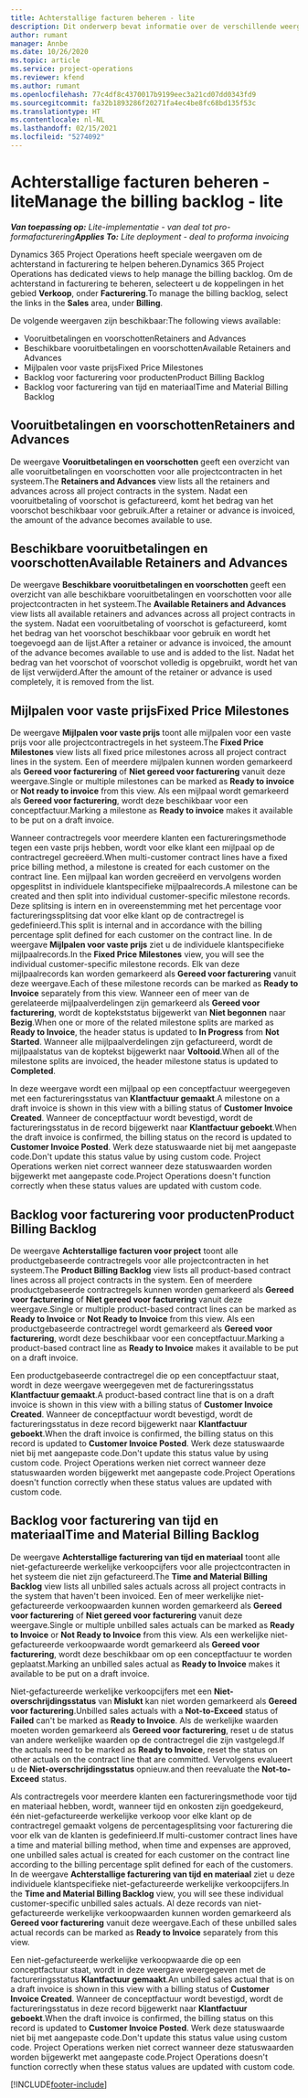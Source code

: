 ```yaml
---
title: Achterstallige facturen beheren - lite
description: Dit onderwerp bevat informatie over de verschillende weergaven die beschikbaar zijn voor het beheren van de achterstand in facturering.
author: rumant
manager: Annbe
ms.date: 10/26/2020
ms.topic: article
ms.service: project-operations
ms.reviewer: kfend
ms.author: rumant
ms.openlocfilehash: 77c4df8c4370017b9199eec3a21cd07dd0343fd9
ms.sourcegitcommit: fa32b1893286f20271fa4ec4be8fc68bd135f53c
ms.translationtype: HT
ms.contentlocale: nl-NL
ms.lasthandoff: 02/15/2021
ms.locfileid: "5274092"
---
```

# <a name="manage-the-billing-backlog---lite"></a><span data-ttu-id="4982f-103">Achterstallige facturen beheren - lite</span><span class="sxs-lookup"><span data-stu-id="4982f-103">Manage the billing backlog - lite</span></span>

<span data-ttu-id="4982f-104">_**Van toepassing op:** Lite-implementatie - van deal tot pro-formafacturering_</span><span class="sxs-lookup"><span data-stu-id="4982f-104">_**Applies To:** Lite deployment - deal to proforma invoicing_</span></span>

<span data-ttu-id="4982f-105">Dynamics 365 Project Operations heeft speciale weergaven om de achterstand in facturering te helpen beheren.</span><span class="sxs-lookup"><span data-stu-id="4982f-105">Dynamics 365 Project Operations has dedicated views to help manage the billing backlog.</span></span> <span data-ttu-id="4982f-106">Om de achterstand in facturering te beheren, selecteert u de koppelingen in het gebied **Verkoop**, onder **Facturering**.</span><span class="sxs-lookup"><span data-stu-id="4982f-106">To manage the billing backlog, select the links in the **Sales** area, under **Billing**.</span></span> 

<span data-ttu-id="4982f-107">De volgende weergaven zijn beschikbaar:</span><span class="sxs-lookup"><span data-stu-id="4982f-107">The following views available:</span></span>

- <span data-ttu-id="4982f-108">Vooruitbetalingen en voorschotten</span><span class="sxs-lookup"><span data-stu-id="4982f-108">Retainers and Advances</span></span>
- <span data-ttu-id="4982f-109">Beschikbare vooruitbetalingen en voorschotten</span><span class="sxs-lookup"><span data-stu-id="4982f-109">Available Retainers and Advances</span></span>
- <span data-ttu-id="4982f-110">Mijlpalen voor vaste prijs</span><span class="sxs-lookup"><span data-stu-id="4982f-110">Fixed Price Milestones</span></span>
- <span data-ttu-id="4982f-111">Backlog voor facturering voor producten</span><span class="sxs-lookup"><span data-stu-id="4982f-111">Product Billing Backlog</span></span>
- <span data-ttu-id="4982f-112">Backlog voor facturering van tijd en materiaal</span><span class="sxs-lookup"><span data-stu-id="4982f-112">Time and Material Billing Backlog</span></span>

## <a name="retainers-and-advances"></a><span data-ttu-id="4982f-113">Vooruitbetalingen en voorschotten</span><span class="sxs-lookup"><span data-stu-id="4982f-113">Retainers and Advances</span></span>

<span data-ttu-id="4982f-114">De weergave **Vooruitbetalingen en voorschotten** geeft een overzicht van alle vooruitbetalingen en voorschotten voor alle projectcontracten in het systeem.</span><span class="sxs-lookup"><span data-stu-id="4982f-114">The **Retainers and Advances** view lists all the retainers and advances across all project contracts in the system.</span></span> <span data-ttu-id="4982f-115">Nadat een vooruitbetaling of voorschot is gefactureerd, komt het bedrag van het voorschot beschikbaar voor gebruik.</span><span class="sxs-lookup"><span data-stu-id="4982f-115">After a retainer or advance is invoiced, the amount of the advance becomes available to use.</span></span>

## <a name="available-retainers-and-advances"></a><span data-ttu-id="4982f-116">Beschikbare vooruitbetalingen en voorschotten</span><span class="sxs-lookup"><span data-stu-id="4982f-116">Available Retainers and Advances</span></span>

<span data-ttu-id="4982f-117">De weergave **Beschikbare vooruitbetalingen en voorschotten** geeft een overzicht van alle beschikbare vooruitbetalingen en voorschotten voor alle projectcontracten in het systeem.</span><span class="sxs-lookup"><span data-stu-id="4982f-117">The **Available Retainers and Advances** view lists all available retainers and advances across all project contracts in the system.</span></span> <span data-ttu-id="4982f-118">Nadat een vooruitbetaling of voorschot is gefactureerd, komt het bedrag van het voorschot beschikbaar voor gebruik en wordt het toegevoegd aan de lijst.</span><span class="sxs-lookup"><span data-stu-id="4982f-118">After a retainer or advance is invoiced, the amount of the advance becomes available to use and is added to the list.</span></span> <span data-ttu-id="4982f-119">Nadat het bedrag van het voorschot of voorschot volledig is opgebruikt, wordt het van de lijst verwijderd.</span><span class="sxs-lookup"><span data-stu-id="4982f-119">After the amount of the retainer or advance is used completely, it is removed from the list.</span></span>

## <a name="fixed-price-milestones"></a><span data-ttu-id="4982f-120">Mijlpalen voor vaste prijs</span><span class="sxs-lookup"><span data-stu-id="4982f-120">Fixed Price Milestones</span></span>

<span data-ttu-id="4982f-121">De weergave **Mijlpalen voor vaste prijs** toont alle mijlpalen voor een vaste prijs voor alle projectcontractregels in het systeem.</span><span class="sxs-lookup"><span data-stu-id="4982f-121">The **Fixed Price Milestones** view lists all fixed price milestones across all project contract lines in the system.</span></span> <span data-ttu-id="4982f-122">Een of meerdere mijlpalen kunnen worden gemarkeerd als **Gereed voor facturering** of **Niet gereed voor facturering** vanuit deze weergave.</span><span class="sxs-lookup"><span data-stu-id="4982f-122">Single or multiple milestones can be marked as **Ready to invoice** or **Not ready to invoice** from this view.</span></span> <span data-ttu-id="4982f-123">Als een mijlpaal wordt gemarkeerd als **Gereed voor facturering**, wordt deze beschikbaar voor een conceptfactuur.</span><span class="sxs-lookup"><span data-stu-id="4982f-123">Marking a milestone as **Ready to invoice** makes it available to be put on a draft invoice.</span></span>

<span data-ttu-id="4982f-124">Wanneer contractregels voor meerdere klanten een factureringsmethode tegen een vaste prijs hebben, wordt voor elke klant een mijlpaal op de contractregel gecreëerd.</span><span class="sxs-lookup"><span data-stu-id="4982f-124">When multi-customer contract lines have a fixed price billing method, a milestone is created for each customer on the contract line.</span></span> <span data-ttu-id="4982f-125">Een mijlpaal kan worden gecreëerd en vervolgens worden opgesplitst in individuele klantspecifieke mijlpaalrecords.</span><span class="sxs-lookup"><span data-stu-id="4982f-125">A milestone can be created and then split into individual customer-specific milestone records.</span></span> <span data-ttu-id="4982f-126">Deze splitsing is intern en in overeenstemming met het percentage voor factureringssplitsing dat voor elke klant op de contractregel is gedefinieerd.</span><span class="sxs-lookup"><span data-stu-id="4982f-126">This split is internal and in accordance with the billing percentage split defined for each customer on the contract line.</span></span> <span data-ttu-id="4982f-127">In de weergave **Mijlpalen voor vaste prijs** ziet u de individuele klantspecifieke mijlpaalrecords.</span><span class="sxs-lookup"><span data-stu-id="4982f-127">In the **Fixed Price Milestones** view, you will see the individual customer-specific milestone records.</span></span> <span data-ttu-id="4982f-128">Elk van deze mijlpaalrecords kan worden gemarkeerd als **Gereed voor facturering** vanuit deze weergave.</span><span class="sxs-lookup"><span data-stu-id="4982f-128">Each of these milestone records can be marked as **Ready to Invoice** separately from this view.</span></span> <span data-ttu-id="4982f-129">Wanneer een of meer van de gerelateerde mijlpaalverdelingen zijn gemarkeerd als **Gereed voor facturering**, wordt de koptekststatus bijgewerkt van **Niet begonnen** naar **Bezig**.</span><span class="sxs-lookup"><span data-stu-id="4982f-129">When one or more of the related milestone splits are marked as **Ready to Invoice**, the header status is updated to **In Progress** from **Not Started**.</span></span> <span data-ttu-id="4982f-130">Wanneer alle mijlpaalverdelingen zijn gefactureerd, wordt de mijlpaalstatus van de koptekst bijgewerkt naar **Voltooid**.</span><span class="sxs-lookup"><span data-stu-id="4982f-130">When all of the milestone splits are invoiced, the header milestone status is updated to **Completed**.</span></span>

<span data-ttu-id="4982f-131">In deze weergave wordt een mijlpaal op een conceptfactuur weergegeven met een factureringsstatus van **Klantfactuur gemaakt**.</span><span class="sxs-lookup"><span data-stu-id="4982f-131">A milestone on a draft invoice is shown in this view with a billing status of **Customer Invoice Created**.</span></span> <span data-ttu-id="4982f-132">Wanneer de conceptfactuur wordt bevestigd, wordt de factureringsstatus in de record bijgewerkt naar **Klantfactuur geboekt**.</span><span class="sxs-lookup"><span data-stu-id="4982f-132">When the draft invoice is confirmed, the billing status on the record is updated to **Customer Invoice Posted**.</span></span> <span data-ttu-id="4982f-133">Werk deze statuswaarde niet bij met aangepaste code.</span><span class="sxs-lookup"><span data-stu-id="4982f-133">Don't update this status value by using custom code.</span></span> <span data-ttu-id="4982f-134">Project Operations werken niet correct wanneer deze statuswaarden worden bijgewerkt met aangepaste code.</span><span class="sxs-lookup"><span data-stu-id="4982f-134">Project Operations doesn't function correctly when these status values are updated with custom code.</span></span>

## <a name="product-billing-backlog"></a><span data-ttu-id="4982f-135">Backlog voor facturering voor producten</span><span class="sxs-lookup"><span data-stu-id="4982f-135">Product Billing Backlog</span></span>

<span data-ttu-id="4982f-136">De weergave **Achterstallige facturen voor project** toont alle productgebaseerde contractregels voor alle projectcontracten in het systeem.</span><span class="sxs-lookup"><span data-stu-id="4982f-136">The **Product Billing Backlog** view lists all product-based contract lines across all project contracts in the system.</span></span> <span data-ttu-id="4982f-137">Een of meerdere productgebaseerde contractregels kunnen worden gemarkeerd als **Gereed voor facturering** of **Niet gereed voor facturering** vanuit deze weergave.</span><span class="sxs-lookup"><span data-stu-id="4982f-137">Single or multiple product-based contract lines can be marked as **Ready to Invoice** or **Not Ready to Invoice** from this view.</span></span> <span data-ttu-id="4982f-138">Als een productgebaseerde contractregel wordt gemarkeerd als **Gereed voor facturering**, wordt deze beschikbaar voor een conceptfactuur.</span><span class="sxs-lookup"><span data-stu-id="4982f-138">Marking a product-based contract line as **Ready to Invoice** makes it available to be put on a draft invoice.</span></span>

<span data-ttu-id="4982f-139">Een productgebaseerde contractregel die op een conceptfactuur staat, wordt in deze weergave weergegeven met de factureringsstatus **Klantfactuur gemaakt**.</span><span class="sxs-lookup"><span data-stu-id="4982f-139">A product-based contract line that is on a draft invoice is shown in this view with a billing status of **Customer Invoice Created**.</span></span> <span data-ttu-id="4982f-140">Wanneer de conceptfactuur wordt bevestigd, wordt de factureringsstatus in deze record bijgewerkt naar **Klantfactuur geboekt**.</span><span class="sxs-lookup"><span data-stu-id="4982f-140">When the draft invoice is confirmed, the billing status on this record is updated to **Customer Invoice Posted**.</span></span> <span data-ttu-id="4982f-141">Werk deze statuswaarde niet bij met aangepaste code.</span><span class="sxs-lookup"><span data-stu-id="4982f-141">Don't update this status value by using custom code.</span></span> <span data-ttu-id="4982f-142">Project Operations werken niet correct wanneer deze statuswaarden worden bijgewerkt met aangepaste code.</span><span class="sxs-lookup"><span data-stu-id="4982f-142">Project Operations doesn't function correctly when these status values are updated with custom code.</span></span>

## <a name="time-and-material-billing-backlog"></a><span data-ttu-id="4982f-143">Backlog voor facturering van tijd en materiaal</span><span class="sxs-lookup"><span data-stu-id="4982f-143">Time and Material Billing Backlog</span></span>

<span data-ttu-id="4982f-144">De weergave **Achterstallige facturering van tijd en materiaal** toont alle niet-gefactureerde werkelijke verkoopcijfers voor alle projectcontracten in het systeem die niet zijn gefactureerd.</span><span class="sxs-lookup"><span data-stu-id="4982f-144">The **Time and Material Billing Backlog** view lists all unbilled sales actuals across all project contracts in the system that haven't been invoiced.</span></span> <span data-ttu-id="4982f-145">Een of meer werkelijke niet-gefactureerde verkoopwaarden kunnen worden gemarkeerd als **Gereed voor facturering** of **Niet gereed voor facturering** vanuit deze weergave.</span><span class="sxs-lookup"><span data-stu-id="4982f-145">Single or multiple unbilled sales actuals can be marked as **Ready to Invoice** or **Not Ready to Invoice** from this view.</span></span> <span data-ttu-id="4982f-146">Als een werkelijke niet-gefactureerde verkoopwaarde wordt gemarkeerd als **Gereed voor facturering**, wordt deze beschikbaar om op een conceptfactuur te worden geplaatst.</span><span class="sxs-lookup"><span data-stu-id="4982f-146">Marking an unbilled sales actual as **Ready to Invoice** makes it available to be put on a draft invoice.</span></span>

<span data-ttu-id="4982f-147">Niet-gefactureerde werkelijke verkoopcijfers met een **Niet-overschrijdingsstatus** van **Mislukt** kan niet worden gemarkeerd als **Gereed voor facturering**.</span><span class="sxs-lookup"><span data-stu-id="4982f-147">Unbilled sales actuals with a **Not-to-Exceed** status of **Failed** can't be marked as **Ready to Invoice**.</span></span> <span data-ttu-id="4982f-148">Als de werkelijke waarden moeten worden gemarkeerd als **Gereed voor facturering**, reset u de status van andere werkelijke waarden op de contractregel die zijn vastgelegd.</span><span class="sxs-lookup"><span data-stu-id="4982f-148">If the actuals need to be marked as **Ready to Invoice**, reset the status on other actuals on the contract line that are committed.</span></span> <span data-ttu-id="4982f-149">Vervolgens evalueert u de **Niet-overschrijdingsstatus** opnieuw.</span><span class="sxs-lookup"><span data-stu-id="4982f-149">and then reevaluate the **Not-to-Exceed** status.</span></span>

<span data-ttu-id="4982f-150">Als contractregels voor meerdere klanten een factureringsmethode voor tijd en materiaal hebben, wordt, wanneer tijd en onkosten zijn goedgekeurd, één niet-gefactureerde werkelijke verkoop voor elke klant op de contractregel gemaakt volgens de percentagesplitsing voor facturering die voor elk van de klanten is gedefinieerd.</span><span class="sxs-lookup"><span data-stu-id="4982f-150">If multi-customer contract lines have a time and material billing method, when time and expenses are approved, one unbilled sales actual is created for each customer on the contract line according to the billing percentage split defined for each of the customers.</span></span> <span data-ttu-id="4982f-151">In de weergave **Achterstallige facturering van tijd en materiaal** ziet u deze individuele klantspecifieke niet-gefactureerde werkelijke verkoopcijfers.</span><span class="sxs-lookup"><span data-stu-id="4982f-151">In the **Time and Material Billing Backlog** view, you will see these individual customer-specific unbilled sales actuals.</span></span> <span data-ttu-id="4982f-152">Al deze records van niet-gefactureerde werkelijke verkoopwaarden kunnen worden gemarkeerd als **Gereed voor facturering** vanuit deze weergave.</span><span class="sxs-lookup"><span data-stu-id="4982f-152">Each of these unbilled sales actual records can be marked as **Ready to Invoice** separately from this view.</span></span>

<span data-ttu-id="4982f-153">Een niet-gefactureerde werkelijke verkoopwaarde die op een conceptfactuur staat, wordt in deze weergave weergegeven met de factureringsstatus **Klantfactuur gemaakt**.</span><span class="sxs-lookup"><span data-stu-id="4982f-153">An unbilled sales actual that is on a draft invoice is shown in this view with a billing status of **Customer Invoice Created**.</span></span> <span data-ttu-id="4982f-154">Wanneer de conceptfactuur wordt bevestigd, wordt de factureringsstatus in deze record bijgewerkt naar **Klantfactuur geboekt**.</span><span class="sxs-lookup"><span data-stu-id="4982f-154">When the draft invoice is confirmed, the billing status on this record is updated to **Customer Invoice Posted**.</span></span> <span data-ttu-id="4982f-155">Werk deze statuswaarde niet bij met aangepaste code.</span><span class="sxs-lookup"><span data-stu-id="4982f-155">Don't update this status value using custom code.</span></span> <span data-ttu-id="4982f-156">Project Operations werken niet correct wanneer deze statuswaarden worden bijgewerkt met aangepaste code.</span><span class="sxs-lookup"><span data-stu-id="4982f-156">Project Operations doesn't function correctly when these status values are updated with custom code.</span></span>


[!INCLUDE[footer-include](../../includes/footer-banner.md)]